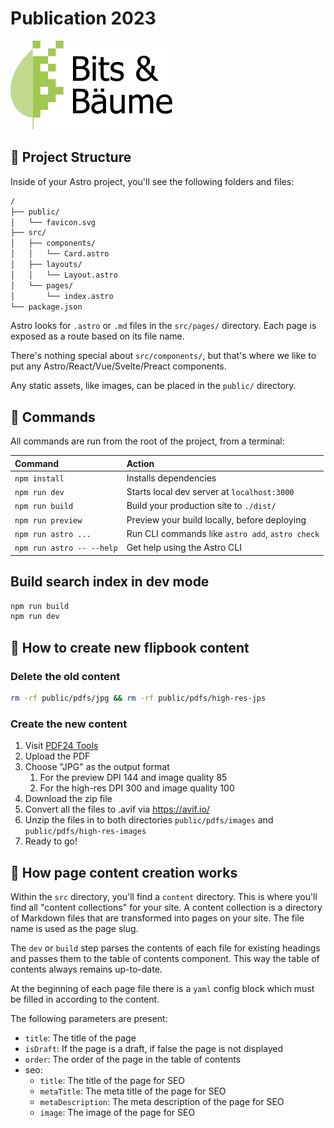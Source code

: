 # Publication 2023

<img src="/public/images/logos/bits-und-baeume-logo_CCBY-schauschau.cc.svg" alt="Logo Bits &amp; Bäume">

## 🚀 Project Structure

Inside of your Astro project, you'll see the following folders and files:

```txt
/
├── public/
│   └── favicon.svg
├── src/
│   ├── components/
│   │   └── Card.astro
│   ├── layouts/
│   │   └── Layout.astro
│   └── pages/
│       └── index.astro
└── package.json
```

Astro looks for `.astro` or `.md` files in the `src/pages/` directory. Each page is exposed as a route based on its file name.

There's nothing special about `src/components/`, but that's where we like to put any Astro/React/Vue/Svelte/Preact components.

Any static assets, like images, can be placed in the `public/` directory.

## 🧞 Commands

All commands are run from the root of the project, from a terminal:

| Command                   | Action                                           |
| :------------------------ | :----------------------------------------------- |
| `npm install`             | Installs dependencies                            |
| `npm run dev`             | Starts local dev server at `localhost:3000`      |
| `npm run build`           | Build your production site to `./dist/`          |
| `npm run preview`         | Preview your build locally, before deploying     |
| `npm run astro ...`       | Run CLI commands like `astro add`, `astro check` |
| `npm run astro -- --help` | Get help using the Astro CLI                     |

## Build search index in dev mode

```bash
npm run build
npm run dev
```

## 📖 How to create new flipbook content

### Delete the old content

```bash
rm -rf public/pdfs/jpg && rm -rf public/pdfs/high-res-jps
```

### Create the new content

1. Visit [PDF24 Tools](https://tools.pdf24.org/de/von-pdf-umwandeln)
2. Upload the PDF
3. Choose "JPG" as the output format
   1. For the preview DPI 144 and image quality 85
   2. For the high-res DPI 300 and image quality 100
4. Download the zip file
5. Convert all the files to .avif via <https://avif.io/>
6. Unzip the files in to both directories `public/pdfs/images` and `public/pdfs/high-res-images`
7. Ready to go!

## 📖 How page content creation works

Within the `src` directory, you'll find a `content` directory. This is where you'll find all "content collections" for your site. A content collection is a directory of Markdown files that are transformed into pages on your site. The file name is used as the page slug.

The `dev` or `build` step parses the contents of each file for existing headings and passes them to the table of contents component. This way the table of contents always remains up-to-date.

At the beginning of each page file there is a `yaml` config block which must be filled in according to the content.

The following parameters are present:

- `title`: The title of the page
- `isDraft`: If the page is a draft, if false the page is not displayed
- `order`: The order of the page in the table of contents
- seo:
  - `title`: The title of the page for SEO
  - `metaTitle`: The meta title of the page for SEO
  - `metaDescription`: The meta description of the page for SEO
  - `image`: The image of the page for SEO
